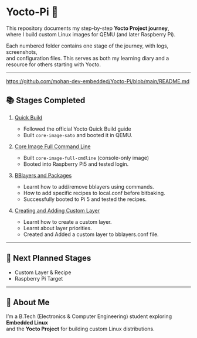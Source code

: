 # Yocto-Pi 🚀

This repository documents my step-by-step **Yocto Project journey**,  
where I build custom Linux images for QEMU (and later Raspberry Pi).  

Each numbered folder contains one stage of the journey, with logs, screenshots,  
and configuration files. This serves as both my learning diary and a resource for others starting with Yocto.

---
https://github.com/mohan-dev-embedded/Yocto-Pi/blob/main/README.md
## 📚 Stages Completed

1. [Quick Build](01_quick-build/README.md)  
   - Followed the official Yocto Quick Build guide  
   - Built `core-image-sato` and booted it in QEMU.  

2. [Core Image Full Command Line](02_core-image-full-cmdline/README.md)  
   - Built `core-image-full-cmdline` (console-only image)  
   - Booted into Raspberry Pi5 and tested login.  

3. [BBlayers and Packages](03_bblayers-and-packages/README.md)
   - Learnt how to add/remove bblayers using commands.
   - How to add specific recipes to local.conf before bitbaking.
   - Successfully booted to Pi 5 and tested the recipes.

4. [Creating and Adding Custom Layer](04_Create-and-add_layers/README.md)
   - Learnt how to create a custom layer.
   - Learnt about layer priorities.
   - Created and Added a custom layer to bblayers.conf file.

---

## 🔮 Next Planned Stages
- Custom Layer & Recipe  
- Raspberry Pi Target  

---

## 🤝 About Me
I’m a B.Tech (Electronics & Computer Engineering) student exploring **Embedded Linux**  
and the **Yocto Project** for building custom Linux distributions.
